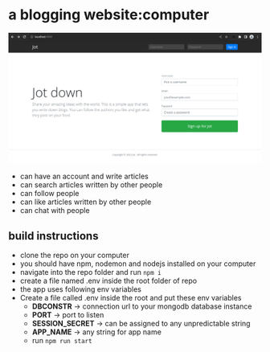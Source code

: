 # a blogging website:computer

![front-page](/public/assets/frontpage.png)

- can have an account and write articles
- can search articles written by other people
- can follow people
- can like articles written by other people
- can chat with people

## build instructions

- clone the repo on your computer
- you should have npm, nodemon and nodejs installed on your computer
- navigate into the repo folder and run
  `npm i`
- create a file named .env inside the root folder of repo
- the app uses following env variables
- Create a file called .env inside the root and put these env variables
  - **DBCONSTR** -> connection url to your mongodb database instance
  - **PORT** -> port to listen
  - **SESSION_SECRET** -> can be assigned to any unpredictable string
  - **APP_NAME** -> any string for app name
  - run `npm run start`
